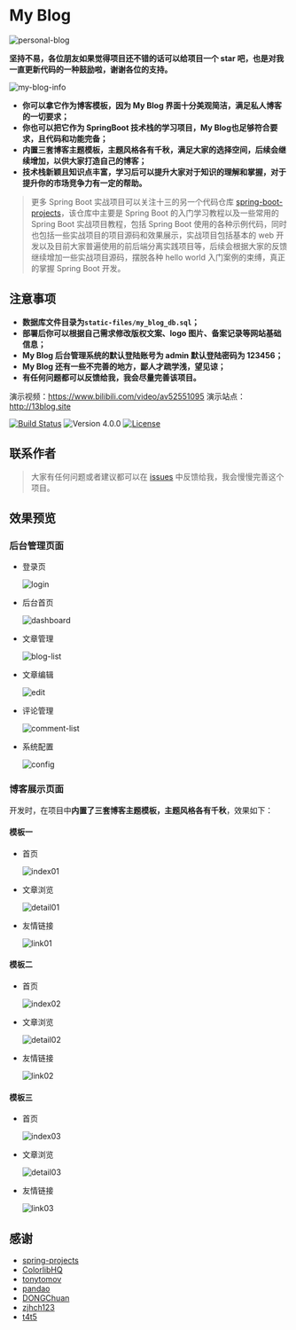 # My Blog

![personal-blog](static-files/personal-blog.png)

**坚持不易，各位朋友如果觉得项目还不错的话可以给项目一个 star 吧，也是对我一直更新代码的一种鼓励啦，谢谢各位的支持。**

![my-blog-info](static-files/my-blog-info.png)

  

- **你可以拿它作为博客模板，因为 My Blog 界面十分美观简洁，满足私人博客的一切要求；**
- **你也可以把它作为 SpringBoot 技术栈的学习项目，My Blog也足够符合要求，且代码和功能完备；**
- **内置三套博客主题模板，主题风格各有千秋，满足大家的选择空间，后续会继续增加，以供大家打造自己的博客；**
- **技术栈新颖且知识点丰富，学习后可以提升大家对于知识的理解和掌握，对于提升你的市场竞争力有一定的帮助。**

> 更多 Spring Boot 实战项目可以关注十三的另一个代码仓库 [spring-boot-projects](https://github.com/ZHENFENG13/spring-boot-projects)，该仓库中主要是 Spring Boot 的入门学习教程以及一些常用的 Spring Boot 实战项目教程，包括 Spring Boot 使用的各种示例代码，同时也包括一些实战项目的项目源码和效果展示，实战项目包括基本的 web 开发以及目前大家普遍使用的前后端分离实践项目等，后续会根据大家的反馈继续增加一些实战项目源码，摆脱各种 hello world 入门案例的束缚，真正的掌握 Spring Boot 开发。

## 注意事项

- **数据库文件目录为```static-files/my_blog_db.sql```；**
- **部署后你可以根据自己需求修改版权文案、logo 图片、备案记录等网站基础信息；**
- **My Blog 后台管理系统的默认登陆账号为 admin 默认登陆密码为 123456；**
- **My Blog 还有一些不完善的地方，鄙人才疏学浅，望见谅；**
- **有任何问题都可以反馈给我，我会尽量完善该项目。**

演示视频：https://www.bilibili.com/video/av52551095
演示站点：http://13blog.site

[![Build Status](https://travis-ci.org/ZHENFENG13/My-Blog.svg?branch=master)](https://travis-ci.org/ZHENFENG13/My-Blog)
![Version 4.0.0](https://img.shields.io/badge/version-4.0.0-yellow.svg)
[![License](https://img.shields.io/badge/license-apache-blue.svg)](https://github.com/ZHENFENG13/My-Blog/blob/master/LICENSE)

## 联系作者

> 大家有任何问题或者建议都可以在 [issues](https://github.com/ZHENFENG13/My-Blog/issues) 中反馈给我，我会慢慢完善这个项目。

## 效果预览

### 后台管理页面

- 登录页

	![login](static-files/login.png)

- 后台首页

	![dashboard](static-files/dashboard.png)

- 文章管理

	![blog-list](static-files/blog-list.png)

- 文章编辑

	![edit](static-files/edit.png)

- 评论管理

	![comment-list](static-files/comment-list.png)

- 系统配置

	![config](static-files/config.png)

### 博客展示页面

开发时，在项目中**内置了三套博客主题模板，主题风格各有千秋**，效果如下：

#### 模板一

- 首页

	![index01](static-files/index01.png)

- 文章浏览

	![detail01](static-files/detail01.png)

- 友情链接

	![link01](static-files/link01.png)

#### 模板二

- 首页

	![index02](static-files/index02.png)

- 文章浏览

	![detail02](static-files/detail02.png)

- 友情链接

	![link02](static-files/link02.png)

#### 模板三

- 首页

  ![index03](static-files/index03.png)

- 文章浏览

  ![detail03](static-files/detail03.png)

- 友情链接

  ![link03](static-files/link03.png)
  
## 感谢

- [spring-projects](https://github.com/spring-projects/spring-boot)
- [ColorlibHQ](https://github.com/ColorlibHQ/AdminLTE)
- [tonytomov](https://github.com/tonytomov/jqGrid)
- [pandao](https://github.com/pandao/editor.md)
- [DONGChuan](https://github.com/DONGChuan/Yummy-Jekyll)
- [zjhch123](https://github.com/zjhch123/solo-skin-amaze)
- [t4t5](https://github.com/t4t5/sweetalert)
